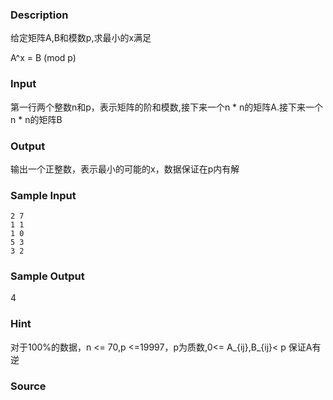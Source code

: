
### Description
给定矩阵A,B和模数p,求最小的x满足

A^x = B (mod p)

### Input
第一行两个整数n和p，表示矩阵的阶和模数,接下来一个n * n的矩阵A.接下来一个n * n的矩阵B

### Output
输出一个正整数，表示最小的可能的x，数据保证在p内有解

### Sample Input
    2 7
    1 1
    1 0
    5 3
    3 2
### Sample Output
4		
### Hint
对于100%的数据，n <= 70,p <=19997，p为质数,0<= A_{ij},B_{ij}< p
保证A有逆


### Source
